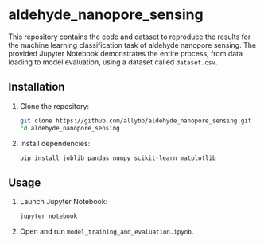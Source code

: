 # aldehyde_nanopore_sensing

This repository contains the code and dataset to reproduce the results for the machine learning classification task of aldehyde nanopore sensing. The provided Jupyter Notebook demonstrates the entire process, from data loading to model evaluation, using a dataset called `dataset.csv`.


## Installation

1. Clone the repository:
    ```bash
    git clone https://github.com/allybo/aldehyde_nanopore_sensing.git
    cd aldehyde_nanopore_sensing
    ```
2. Install dependencies:
    ```bash
    pip install joblib pandas numpy scikit-learn matplotlib
    ```

## Usage

1. Launch Jupyter Notebook:
    ```bash
    jupyter notebook
    ```
2. Open and run `model_training_and_evaluation.ipynb`.
